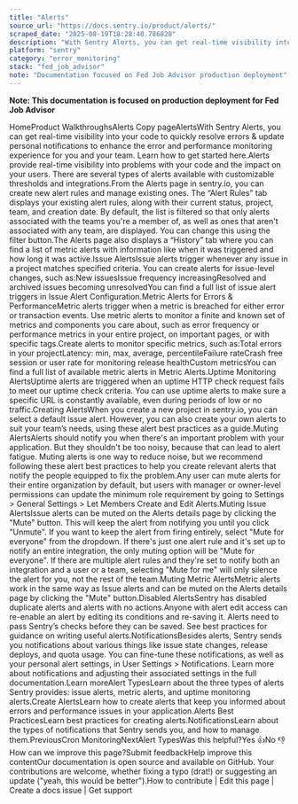 ```yaml
---
title: "Alerts"
source_url: "https://docs.sentry.io/product/alerts/"
scraped_date: "2025-08-19T18:28:40.786828"
description: "With Sentry Alerts, you can get real-time visibility into your code to quickly resolve errors & update personal notifications to enhance the error and performance monitoring experience for you and your team. Learn how to get started here."
platform: "sentry"
category: "error_monitoring"
stack: "fed_job_advisor"
note: "Documentation focused on Fed Job Advisor production deployment"
---
```

**Note: This documentation is focused on production deployment for Fed Job Advisor**

HomeProduct WalkthroughsAlerts Copy pageAlertsWith Sentry Alerts, you can get real-time visibility into your code to quickly resolve errors & update personal notifications to enhance the error and performance monitoring experience for you and your team. Learn how to get started here.Alerts provide real-time visibility into problems with your code and the impact on your users. There are several types of alerts available with customizable thresholds and integrations.From the Alerts page in sentry.io, you can create new alert rules and manage existing ones. The “Alert Rules” tab displays your existing alert rules, along with their current status, project, team, and creation date. By default, the list is filtered so that only alerts associated with the teams you're a member of, as well as ones that aren't associated with any team, are displayed. You can change this using the filter button.The Alerts page also displays a “History” tab where you can find a list of metric alerts with information like when it was triggered and how long it was active.Issue AlertsIssue alerts trigger whenever any issue in a project matches specified criteria. You can create alerts for issue-level changes, such as:New issuesIssue frequency increasingResolved and archived issues becoming unresolvedYou can find a full list of issue alert triggers in Issue Alert Configuration.Metric Alerts for Errors & PerformanceMetric alerts trigger when a metric is breached for either error or transaction events. Use metric alerts to monitor a finite and known set of metrics and components you care about, such as error frequency or performance metrics in your entire project, on important pages, or with specific tags.Create alerts to monitor specific metrics, such as:Total errors in your projectLatency: min, max, average, percentileFailure rateCrash free session or user rate for monitoring release healthCustom metricsYou can find a full list of available metric alerts in Metric Alerts.Uptime Monitoring AlertsUptime alerts are triggered when an uptime HTTP check request fails to meet our uptime check criteria. You can use uptime alerts to make sure a specific URL is constantly available, even during periods of low or no traffic.Creating AlertsWhen you create a new project in sentry.io, you can select a default issue alert. However, you can also create your own alerts to suit your team’s needs, using these alert best practices as a guide.Muting AlertsAlerts should notify you when there's an important problem with your application. But they shouldn't be too noisy, because that can lead to alert fatigue. Muting alerts is one way to reduce noise, but we recommend following these alert best practices to help you create relevant alerts that notify the people equipped to fix the problem.Any user can mute alerts for their entire organization by default, but users with manager or owner-level permissions can update the minimum role requirement by going to Settings > General Settings > Let Members Create and Edit Alerts.Muting Issue AlertsIssue alerts can be muted on the Alerts details page by clicking the "Mute" button. This will keep the alert from notifying you until you click "Unmute". If you want to keep the alert from firing entirely, select "Mute for everyone" from the dropdown. If there's just one alert rule and it's set up to notify an entire integration, the only muting option will be "Mute for everyone". If there are multiple alert rules and they're set to notify both an integration and a user or a team, selecting "Mute for me" will only silence the alert for you, not the rest of the team.Muting Metric AlertsMetric alerts work in the same way as Issue alerts and can be muted on the Alerts details page by clicking the "Mute" button.Disabled AlertsSentry has disabled duplicate alerts and alerts with no actions.Anyone with alert edit access can re-enable an alert by editing its conditions and re-saving it. Alerts need to pass Sentry’s checks before they can be saved. See best practices for guidance on writing useful alerts.NotificationsBesides alerts, Sentry sends you notifications about various things like issue state changes, release deploys, and quota usage. You can fine-tune these notifications, as well as your personal alert settings, in User Settings > Notifications. Learn more about notifications and adjusting their associated settings in the full documentation.Learn moreAlert TypesLearn about the three types of alerts Sentry provides: issue alerts, metric alerts, and uptime monitoring alerts.Create AlertsLearn how to create alerts that keep you informed about errors and performance issues in your application.Alerts Best PracticesLearn best practices for creating alerts.NotificationsLearn about the types of notifications that Sentry sends you, and how to manage them.PreviousCron MonitoringNextAlert TypesWas this helpful?Yes 👍No 👎How can we improve this page?Submit feedbackHelp improve this contentOur documentation is open source and available on GitHub. Your contributions are welcome, whether fixing a typo (drat!) or suggesting an update ("yeah, this would be better").How to contribute | Edit this page | Create a docs issue | Get support